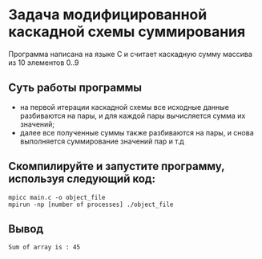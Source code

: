 # Задача модифицированной каскадной схемы суммирования

Программа написана на языке С и считает каскадную сумму массива из 10 элементов 0..9

## Суть работы программы
* на первой итерации каскадной схемы все исходные данные разбиваются на пары, и для каждой пары вычисляется сумма их значений;
* далее все полученные суммы также разбиваются на пары, и снова выполняется суммирование значений пар и т.д

## Скомпилируйте и запустите программу, используя следующий код:
```
mpicc main.c -o object_file
mpirun -np [number of processes] ./object_file
```
## Вывод
```
Sum of array is : 45
```
